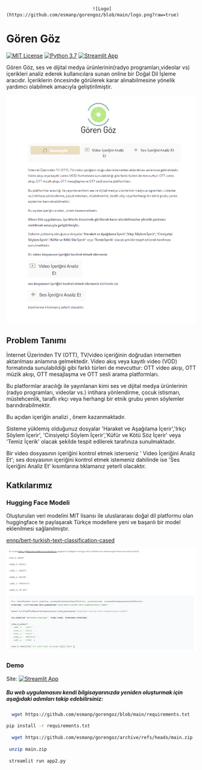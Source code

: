

                                    ![Logo](https://github.com/esmanp/gorengoz/blob/main/logo.png?raw=true)

    
# Gören Göz

[![MIT License](https://img.shields.io/badge/License-MIT-green.svg)](https://choosealicense.com/licenses/mit/)
[![Python 3.7](https://img.shields.io/badge/python-3.7-blue.svg)](https://www.python.org/downloads/release/python-370/)
[![Streamlit App](https://docs.streamlit.io/logo.svg)](https://docs.streamlit.io)

Gören Göz, ses ve dijital medya ürünlerinin(radyo programları,videolar vs) içerikleri analiz ederek kullanıcılara sunan online bir Doğal Dil İşleme aracıdır. İçeriklerin öncesinde görülerek karar alınabilmesine yönelik yardımcı olabilmek amacıyla geliştirilmiştir.

![uygulama](https://github.com/esmanp/gorengoz/blob/main/Ekran%20g%C3%B6r%C3%BCnt%C3%BCs%C3%BC.png?raw=true)


## Problem Tanımı

İnternet Üzerinden TV (OTT), TV/video içeriğinin doğrudan internetten aktarılması anlamına gelmektedir. Video akış veya kayıtlı video (VOD) formatında sunulabildiği gibi farklı türleri de mevcuttur: OTT video akışı, OTT müzik akışı, OTT mesajlaşma ve OTT sesli arama platformları.

Bu platformlar aracılığı ile yayınlanan kimi ses ve dijital medya ürünlerinin (radyo programları, videolar vs.) intihara yönlendirme, çocuk istismarı, müstehcenlik, taraflı ırkçı veya herhangi bir etnik grubu yeren söylemler barındırabilmektir.

Bu açıdan içeriğin analizi , önem kazanmaktadır.

Sisteme yüklemiş olduğunuz dosyalar 'Haraket ve Aşağılama İçerir','Irkçı Söylem İçerir', 'Cinsiyetçi Söylem İçerir','Küfür ve Kötü Söz İçerir' veya 'Temiz İçerik' olacak şekilde tespit edilerek tarafınıza sunulmaktadır.


Bir video dosyasının içeriğini kontrol etmek isterseniz ' Video İçeriğini Analiz Et';
ses dosyasının içeriğini kontrol etmek istemeniz dahilinde ise 'Ses İçeriğini Analiz Et'
kısımlarına tıklamanız yeterli olacaktır.


## Katkılarımız

### Hugging Face Modeli
Oluşturulan veri modelini MIT lisansı ile uluslararası doğal dil platformu olan huggingface te paylaşarak Türkçe modellere yeni ve başarılı bir model eklenilmesi sağlanılmıştır. 

[ennp/bert-turkish-text-classification-cased](https://huggingface.co/ennp/bert-turkish-text-classification-cased)


![Model](https://github.com/esmanp/gorengoz/blob/main/huggingfacemodel.png?raw=true)


### Demo
Site: [![Streamlit App](https://static.streamlit.io/badges/streamlit_badge_black_white.svg)](https://gorengoz.streamlit.app)
  

##### Bu web uygulamasını kendi bilgisayarınızda yeniden oluşturmak için aşağıdaki adımları takip edebilirsiniz: 



```bash
  wget https://github.com/esmanp/gorengoz/blob/main/requirements.txt

```

```bash
pip install -r requirements.txt
```

```bash
  wget https://github.com/esmanp/gorengoz/archive/refs/heads/main.zip
```

```bash
 unzip main.zip
```

```bash
 streamlit run app2.py
```

  
    


  
